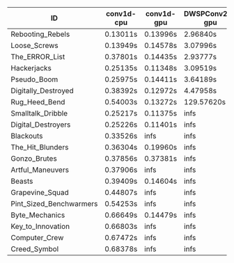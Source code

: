 |ID|conv1d-cpu|conv1d-gpu|DWSPConv2D-gpu|gemm-gpu|avg|
|-|-|-|-|-|-|
|Rebooting_Rebels|0.13011s|0.13996s|2.96840s|1.73631s|1.24369s|
|Loose_Screws|0.13949s|0.14578s|3.07996s|1.81025s|1.29387s|
|The_ERROR_List|0.37801s|0.14435s|2.93777s|1.93411s|1.34856s|
|Hackerjacks|0.25135s|0.11348s|3.09519s|1.94352s|1.35088s|
|Pseudo_Boom|0.25975s|0.14411s|3.64189s|2.14640s|1.54804s|
|Digitally_Destroyed|0.38392s|0.12972s|4.47958s|2.54753s|1.88519s|
|Rug_Heed_Bend|0.54003s|0.13272s|129.57620s|4.62352s|33.71812s|
|Smalltalk_Dribble|0.25217s|0.11375s|infs|1.94062s|infs|
|Digital_Destroyers|0.25226s|0.11401s|infs|1.93818s|infs|
|Blackouts|0.33526s|infs|infs|1.79436s|infs|
|The_Hit_Blunders|0.36304s|0.19960s|infs|4.54597s|infs|
|Gonzo_Brutes|0.37856s|0.37381s|infs|4.45132s|infs|
|Artful_Maneuvers|0.37906s|infs|infs|4.51300s|infs|
|Beasts|0.39409s|0.14604s|infs|1.93409s|infs|
|Grapevine_Squad|0.44807s|infs|infs|4.51140s|infs|
|Pint_Sized_Benchwarmers|0.54253s|infs|infs|4.51264s|infs|
|Byte_Mechanics|0.66649s|0.14479s|infs|4.46733s|infs|
|Key_to_Innovation|0.66803s|infs|infs|4.50569s|infs|
|Computer_Crew|0.67472s|infs|infs|4.51352s|infs|
|Creed_Symbol|0.68378s|infs|infs|4.54418s|infs|
